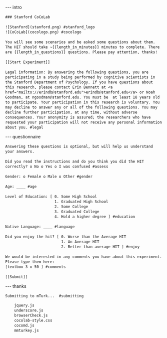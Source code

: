 --- intro

	### Stanford CoCoLab

	![Stanford](stanford.png) #stanford_logo
	![CoCoLab](cocologo.png) #cocologo

	You will see some scenarios and be asked some questions about them. The HIT should take ~{{length_in_minutes}} minutes to complete. There are {{length_in_questions}} questions. Please pay attention, thanks!

	[[Start Experiment]]

	Legal information: By answering the following questions, you are participating in a study being performed by cognitive scientists in the Stanford Department of Psychology. If you have questions about this research, please contact Erin Bennett at <a href="mailto://erindb@stanford.edu">erindb@stanford.edu</a> or Noah Goodman, at ngoodman@stanford.edu. You must be  at least 18 years old to participate. Your participation in this research is voluntary. You may decline to answer any or all of the following questions. You may decline further participation, at any time, without adverse consequences. Your anonymity is assured; the researchers who have requested your participation will not receive any personal information about you. #legal

--- questionnaire

	Answering these questions is optional, but will help us understand your answers.

	Did you read the instructions and do you think you did the HIT correctly? o No o Yes o I was confused #assess

	Gender: o Female o Male o Other #gender

	Age: ____ #age

	Level of Education: [ 0. Some High School
	                      1. Graduated High School
	                      2. Some College
	                      3. Graduated College
	                      4. Hold a higher degree ] #education

	Native Language: ____ #language

	Did you enjoy the hit? [ 0. Worse than the Average HIT
	                         1. An Average HIT
	                         2. Better than average HIT ] #enjoy

	We would be interested in any comments you have about this experiment. Please type them here:
	[textbox 3 x 50 ] #comments

	[[Submit]]

--- thanks

	Submitting to mTurk...	#submitting

~~~
	jquery.js
	underscore.js
	browserCheck.js
	cocolab-style.css
	cocomd.js
	mmturkey.js